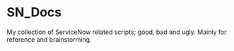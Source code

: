 # SN_Docs
My collection of ServiceNow related scripts; good, bad and ugly. Mainly for reference and brainstorming.
